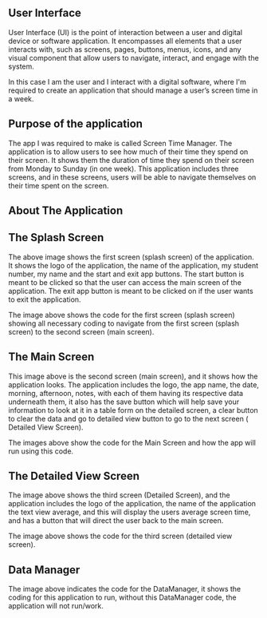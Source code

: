## User Interface 

 

User Interface (UI) is the point of interaction between a user and digital device or software application. It encompasses all elements that a user interacts with, such as screens, pages, buttons, menus, icons, and any visual component that allow users to navigate, interact, and engage with the system. 

In this case I am the user and I interact with a digital software, where I'm required to create an application that should manage a user’s screen time in a week. 

 

## Purpose of the application 

 

The app I was required to make is called Screen Time Manager. The application is to allow users to see how much of their time they spend on their screen. It shows them the duration of time they spend on their screen from Monday to Sunday (in one week). This application includes three screens, and in these screens, users will be able to navigate themselves on their time spent on the screen. 

 

## About The Application 

 

## The Splash Screen 



The above image shows the first screen (splash screen) of the application. It shows the logo of the application, the name of the application, my student number, my name and the start and exit app buttons. The start button is meant to be clicked so that the user can access the main screen of the application. The exit app button is meant to be clicked on if the user wants to exit the application. 

 

The image above shows the code for the first screen (splash screen) showing all necessary coding to navigate from the first screen (splash screen) to the second screen (main screen). 

## The Main Screen 

 

This image above is the second screen (main screen), and it shows how the application looks. The application includes the logo, the app name, the date, morning, afternoon, notes, with each of them having its respective data underneath them, it also has the save button which will help save your information to look at it in a table form on the detailed screen, a clear button to clear the data and go to detailed view button to go to the next screen ( Detailed View Screen). 

 

 

 

 

The images above show the code for the Main Screen and how the app will run using this code. 

## The Detailed View Screen 

 

The image above shows the third screen (Detailed Screen), and the application includes the logo of the application, the name of the application the text view average, and this will display the users average screen time, and has a button that will direct the user back to the main screen. 

 

The image above shows the code for the third screen (detailed view screen). 

## Data Manager 

 

The image above indicates the code for the DataManager, it shows the coding for this application to run, without this DataManager code, the application will not run/work. 

